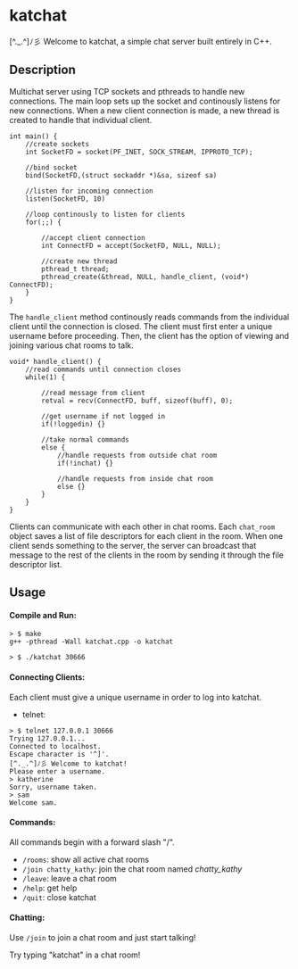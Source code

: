 # katchat 

[^._.^]ﾉ彡
Welcome to katchat, a simple chat server built entirely in C++.

Description
-----
Multichat server using TCP sockets and pthreads to handle new connections. The main loop sets up the socket and continously listens for new connections. When a new client connection is made, a new thread is created to handle that individual client.

```
int main() {
	//create sockets
	int SocketFD = socket(PF_INET, SOCK_STREAM, IPPROTO_TCP);

	//bind socket
	bind(SocketFD,(struct sockaddr *)&sa, sizeof sa)

	//listen for incoming connection
	listen(SocketFD, 10)

	//loop continously to listen for clients
	for(;;) {

		//accept client connection
		int ConnectFD = accept(SocketFD, NULL, NULL);

		//create new thread
		pthread_t thread;
   	 	pthread_create(&thread, NULL, handle_client, (void*) ConnectFD);
	}
}
```

The ```handle_client``` method continously reads commands from the individual client until the connection is closed. The client must first enter a unique username before proceeding. Then, the client has the option of viewing and joining various chat rooms to talk.

```
void* handle_client() { 
	//read commands until connection closes
	while(1) {

		//read message from client
		retval = recv(ConnectFD, buff, sizeof(buff), 0);

		//get username if not logged in
		if(!loggedin) {}

		//take normal commands
		else {
			//handle requests from outside chat room
			if(!inchat) {}

			//handle requests from inside chat room
			else {}
		}
	}
}
```

Clients can communicate with each other in chat rooms. Each ```chat_room``` object saves a list of file descriptors for each client in the room. When one client sends something to the server, the server can broadcast that message to the rest of the clients in the room by sending it through the file descriptor list.


Usage
-----

#### Compile and Run:
```
> $ make
g++ -pthread -Wall katchat.cpp -o katchat

> $ ./katchat 30666
```

#### Connecting Clients:

Each client must give a unique username in order to log into katchat.

* telnet:
```
> $ telnet 127.0.0.1 30666
Trying 127.0.0.1...
Connected to localhost.
Escape character is '^]'.
[^._.^]ﾉ彡 Welcome to katchat!
Please enter a username.
> katherine
Sorry, username taken.
> sam
Welcome sam.
```

#### Commands:
All commands begin with a forward slash "/".

- ```/rooms```: show all active chat rooms
- ```/join chatty_kathy```: join the chat room named *chatty_kathy*
- ```/leave```: leave a chat room
- ```/help```: get help
- ```/quit```: close katchat

#### Chatting:

Use ```/join``` to join a chat room and just start talking! 

Try typing "katchat" in a chat room!







